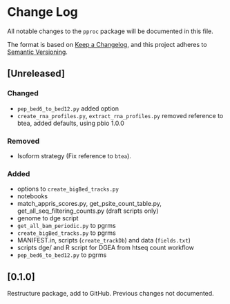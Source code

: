 # Change Log
All notable changes to the `pproc` package will be documented in this file.

The format is based on [Keep a Changelog](http://keepachangelog.com/), 
and this project adheres to [Semantic Versioning](http://semver.org/).

## [Unreleased]

### Changed
- `pep_bed6_to_bed12.py` added option
- `create_rna_profiles.py`, `extract_rna_profiles.py` removed reference to btea, added defaults, using pbio 1.0.0

### Removed
- Isoform strategy (Fix reference to `btea`).

### Added
- options to `create_bigBed_tracks.py`
- notebooks
- match_appris_scores.py, get_psite_count_table.py, get_all_seq_filtering_counts.py (draft scripts only)
- genome to dge script
- `get_all_bam_periodic.py` to pgrms
- `create_bigBed_tracks.py` to pgrms
- MANIFEST.in, scripts (`create_trackDb`) and data (`fields.txt`)
- scripts dge/ and R script for DGEA from htseq count workflow
- `pep_bed6_to_bed12.py` to pgrms

## [0.1.0]

Restructure package, add to GitHub. Previous changes not documented.

